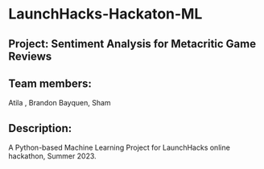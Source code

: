 # LaunchHacks-Hackaton-ML
## Project: Sentiment Analysis for Metacritic Game Reviews

## Team members:
Atila , Brandon Bayquen, Sham 
## Description: 
A Python-based Machine Learning Project for LaunchHacks online hackathon, Summer 2023.
